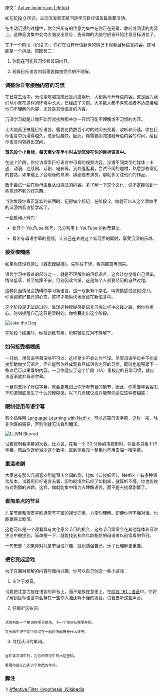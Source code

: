 原文：[Active Immersion | Refold](https://refold.la/roadmap/stage-1/a/active-immersion)

如在[阶段 0](https://refold.la/roadmap/stage-0/overview) 所述，主动沉浸毫无疑问是学习目标语言最重要活动。

在主动沉浸的过程中，你会把所有的注意力集中在你正在观看、收听或阅读的内容上。这种高度集中会向大脑发出信号，告诉你的大脑它应该开始注意目标语言了。

在下一个阶段（阶段 2），你将在没有母语翻译的情况下观看目标语言内容。这可能是一个挑战，原因有二：

1. 你现在可能只习惯看母语内容。

2. 观看目标语言内容需要你接受你的不理解。

### 调整你日常接触内容的习惯

在日常生活中，无论是吃喝拉撒还是消遣娱乐，大都离不开母语内容。这是因为我们从小就在这样的环境中长大，已经成了习惯。大多数人都不喜欢或者不适应接触他们不理解的内容，尤其是其他语言的内容。

沉浸学习就是让你开始尝试接触那些你一开始可能不理解或不习惯的内容。

让大脑真正搞懂目标语言，需要花费数百小时的时间去观看、收听和阅读。你在目标语言中沉浸得越久，进步就越快。因此，你需要削减接触母语内容的时间，给目标语言内容腾出空间。

**首先设个小目标，每天至少花半小时主动沉浸在你的目标语言中。**

在这个阶段，你应该探索目标语言中可看的视频内容。涉猎不同类型的媒体：卡通、动漫、连续剧、话剧、电影等，到处逛逛看，尝试不同的题材，熟悉那些常见的套路。如果碰上了合眼缘的导演、编剧或者演员，那就多关注他们的作品。

敢于尝试一些在你母语里从没碰过的内容。多了解一下这个文化，说不定能找到一些意想不到的好东西。

当你发现你真正喜欢的东西时，记得做个标记，在阶段 2，你就可以从这个清单里的沉浸内容直接学起了。

一些启动小窍门：

- 新开个 YouTube 账号，充分利用上 YouTube 的推荐算法。

- 看带有母语字幕的视频，让自己在养成这个新习惯的同时，享受沉浸的乐趣。

### 接受模糊感

如果你还没有读过《[容忍模糊感](https://refold.la/roadmap/stage-0/b/tolerate-ambiguity)》，先别往下读，看完那篇再回来。

语言学习中最难的部分之一，就是不理解你的目标语言，这会让你觉得自己很笨，情绪低落，甚至焦躁不安。但别因此气馁。这是每个人都要经历的自然过程。

这种负面情绪会妨碍你学习新语言。这一现象有个学名，叫做情感过滤假说[1]。你得调整好自己的心态，这样才能愉快地沉浸在新语言中。

这个阶段是无法跳过的。处理这种模糊感是语言习得过程中必经之路，但你别担心。时刻提醒自己这只是暂时的，你终**将**走出这个阶段。

![Jake the Dog](https://refold.la/static/936ea8f8deaf6998d59a347533e5086d/b4294/jake-the-dog.jpg)

在阶段 1 结束时，你将训练有素，能够轻松应对不理解了。

### 如何接受模糊感

一开始，用母语字幕没啥不可以，这样至少不会让你气馁。尽管母语字母并不能直接帮助你学习语言，但它能帮你养成观看目标语言内容的习惯，同时也能积累下一些以后可以重看的内容。一旦你适应了这个阶段（1A）里规定的日常习惯，就应该逐渐放弃母语字幕。

一旦你去掉了母语字幕，就会更难跟上你所看节目的情节，因此，你需要学会容忍不知道到底发生了什么的模糊感。以下几点建议或许能帮你适应这种模糊感：

### 限制使用母语字幕

有个插件叫 [Language Learning with Netflix](https://languagelearningwithnetflix.com/)，可以遮罩母语字幕，这样一来，除非你真的需要，否则你就无法看到翻译。

![LLWN Blurred](https://refold.la/static/e42b7d40a0ba8e05130b73850cea35e5/0a47e/llwn-blurred-sub.png)

试着控制看字幕的次数。比方说，在看一个 30 分钟的电视剧时，你最多只看十行字幕。然后你逐步减少这个数字，直到能看完一整集也不用去瞄一眼字幕。

### 重温老剧

大家总有那么几部喜欢到能背出台词的剧，比如《口袋妖怪》，Netflix 上有多种语言版本。试着用目标语言去看，因为剧情你已经了如指掌，就算听不懂，你也能维持对剧情的兴趣。这样，你就能集中精力去理解语言，而不是去揣摩剧情了。

### 看简单点的节目

儿童节目和情景喜剧通常有丰富的视觉元素，方便你理解。即便你听不懂对话，也能跟得上剧情。

这也可以是一个观看具有文化意义节目的机会，这些节目常常会在其他媒体和日常生活中被提到。简单搜一下，就能找到和你年龄相仿的母语者以前常看的节目。

一句忠告：如果你对儿童节目没兴趣，就别勉强自己。乐子比理解更重要。

### 把它变成游戏

为了在面对费解的内容时保持兴趣，你可以自己创造一些小游戏：

1. 专注于发音。

试着把注意力放在语言的声音上，而不是放在意思上。在[阶段 1B1：语音]()中，你将了解到目标语言中会存在一些你大脑还听不懂的发音，试着去听这些声音。

2. 仔细听这些词。

```

试着判断一个单词在哪里结束，下一个单词从哪里开始。

在头脑中记下两个词混在一起时听起来是什么样子。

```

3. 寻找认识的单词。

```

当你学习词汇时，在你的沉浸中找出这些词。

看看你能认出多少个熟悉的单词。

```

### 脚注

1: [Affective Filter Hypothesis, Wikipedia](https://en.wikipedia.org/wiki/Input_hypothesis#Affective_filter_hypothesis)